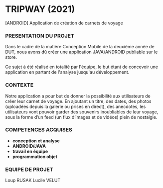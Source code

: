 # TRIPWAY     (2021)
[ANDROID] Application de création de carnets de voyage

### PRESENTATION DU PROJET

Dans le cadre de la matière Conception Mobile de la deuxième année de DUT, nous avons dû créer une application JAVA/ANDROID publiable sur le store.  

Ce sujet à été réalisé en totalité par l'équipe, le but étant de concevoir une application en partant de l'analyse jusqu'au développement.  

### CONTEXTE

Notre application a pour but de donner la possibilité aux utilisateurs de créer leur carnet de voyage. En ajoutant un titre, des dates, des photos (uploadées depuis la galerie ou prises en direct), des anecdotes, les utilisateurs vont pouvoir garder des souvenirs inoubliables de leur voyage, sous la forme d’un feed (un flux d’images et de vidéos) plein de nostalgie.

### COMPETENCES ACQUISES 

* __conception et analyse__
* __ANDROID/JAVA__ 
* __travail en équipe__ 
* __programmation objet__


### EQUIPE DE PROJET 

Loup RUSAK
Lucile VELUT  



